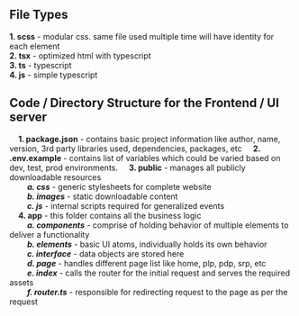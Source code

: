 ## File Types
**1. scss**     -   modular css. same file used multiple time will have identity for each element</br>
**2. tsx**      -   optimized html with typescript</br>
**3. ts**       -   typescript</br>
**4. js**       -   simple typescript</br>

## Code / Directory Structure for the Frontend / UI server
&nbsp;&nbsp;&nbsp;&nbsp;**1. package.json** - contains basic project information like author, name, version, 3rd party libraries used, dependencies, packages, etc
&nbsp;&nbsp;&nbsp;&nbsp;**2. .env.example** - contains list of variables which could be varied based on dev, test, prod environments.
&nbsp;&nbsp;&nbsp;&nbsp;**3. public**       - manages all publicly downloadable resources</br>
&nbsp;&nbsp;&nbsp;&nbsp;&nbsp;&nbsp;&nbsp;&nbsp;***a. css***              -   generic stylesheets for complete website</br>
&nbsp;&nbsp;&nbsp;&nbsp;&nbsp;&nbsp;&nbsp;&nbsp;***b. images***           -   static downloadable content</br>
&nbsp;&nbsp;&nbsp;&nbsp;&nbsp;&nbsp;&nbsp;&nbsp;***c. js***               -   internal scripts required for generalized events</br>
&nbsp;&nbsp;&nbsp;&nbsp;**4. app** - this folder contains all the business logic</br>
&nbsp;&nbsp;&nbsp;&nbsp;&nbsp;&nbsp;&nbsp;&nbsp;***a. components***       -   comprise of holding behavior of multiple elements to deliver a functionality</br>
&nbsp;&nbsp;&nbsp;&nbsp;&nbsp;&nbsp;&nbsp;&nbsp;***b. elements***         -   basic UI atoms, individually holds its own behavior</br>
&nbsp;&nbsp;&nbsp;&nbsp;&nbsp;&nbsp;&nbsp;&nbsp;***c. interface***        -   data objects are stored here</br>
&nbsp;&nbsp;&nbsp;&nbsp;&nbsp;&nbsp;&nbsp;&nbsp;***d. page***             -   handles different page list like home, plp, pdp, srp, etc</br>
&nbsp;&nbsp;&nbsp;&nbsp;&nbsp;&nbsp;&nbsp;&nbsp;***e. index***            -   calls the router for the initial request and serves the required assets</br>
&nbsp;&nbsp;&nbsp;&nbsp;&nbsp;&nbsp;&nbsp;&nbsp;***f. router.ts***        -   responsible for redirecting request to the page as per the request</br>